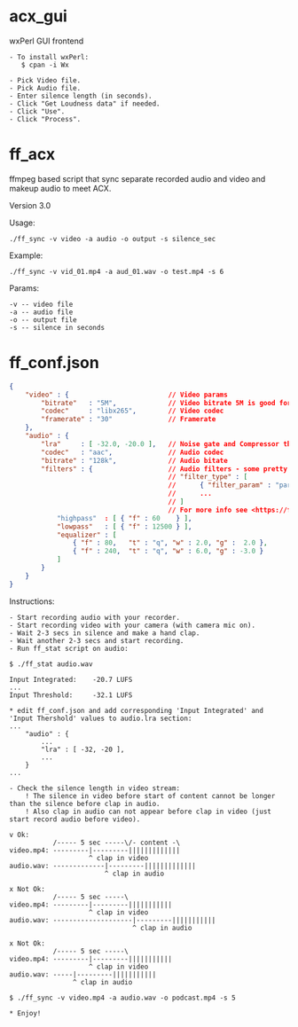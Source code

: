 # acx_gui
wxPerl GUI frontend

    - To install wxPerl:
       $ cpan -i Wx

    - Pick Video file.
    - Pick Audio file.
    - Enter silence length (in seconds).
    - Click "Get Loudness data" if needed.
    - Click "Use".
    - Click "Process".

# ff_acx
ffmpeg based script that sync separate recorded audio and video and makeup audio to meet ACX.

Version 3.0

Usage:

    ./ff_sync -v video -a audio -o output -s silence_sec

Example:

    ./ff_sync -v vid_01.mp4 -a aud_01.wav -o test.mp4 -s 6

Params:

    -v -- video file
    -a -- audio file
    -o -- output file
    -s -- silence in seconds

# ff_conf.json
```json
{
    "video" : {                         // Video params
        "bitrate"   : "5M",             // Video bitrate 5M is good for 1080p on Youtube
        "codec"     : "libx265",        // Video codec
        "framerate" : "30"              // Framerate
    },
    "audio" : {
        "lra"     : [ -32.0, -20.0 ],   // Noise gate and Compressor thresholds (see section 'Instructions below')
        "codec"   : "aac",              // Audio codec
        "bitrate" : "128k",             // Audio bitate
        "filters" : {                   // Audio filters - some pretty voice equalisation for example
                                        // "filter_type" : [
                                        //      { "filter_param" : "param_value" },
                                        //      ...
                                        // ]
                                        // For more info see <https://ffmpeg.org/ffmpeg-filters.html>
            "highpass"  : [ { "f" : 60    } ],
            "lowpass"   : [ { "f" : 12500 } ],
            "equalizer" : [
                { "f" : 80,   "t" : "q", "w" : 2.0, "g" :  2.0 },
                { "f" : 240,  "t" : "q", "w" : 6.0, "g" : -3.0 }
            ]
        }
    }
}
```
Instructions:

    - Start recording audio with your recorder.
    - Start recording video with your camera (with camera mic on).
    - Wait 2-3 secs in silence and make a hand clap.
    - Wait another 2-3 secs and start recording.
    - Run ff_stat script on audio:

    $ ./ff_stat audio.wav

    Input Integrated:    -20.7 LUFS
    ...
    Input Threshold:     -32.1 LUFS

    * edit ff_conf.json and add corresponding 'Input Integrated' and 'Input Thershold' values to audio.lra section:
    ...
        "audio" : {
            ...
            "lra" : [ -32, -20 ],
            ...
        }
    ...

    - Check the silence length in video stream:
        ! The silence in video before start of content cannot be longer than the silence before clap in audio.
        ! Also clap in audio can not appear before clap in video (just start record audio before video).

    v Ok:
               /----- 5 sec -----\/- content -\
    video.mp4: ---------|---------|||||||||||||
                        ^ clap in video
    audio.wav: -------------|---------|||||||||||||
                            ^ clap in audio

    x Not Ok:
               /----- 5 sec -----\
    video.mp4: ---------|---------|||||||||||
                        ^ clap in video
    audio.wav: --------------------|---------|||||||||||
                                   ^ clap in audio

    x Not Ok:
               /----- 5 sec -----\
    video.mp4: ---------|---------|||||||||||
                        ^ clap in video
    audio.wav: -----|---------|||||||||||
                    ^ clap in audio

    $ ./ff_sync -v video.mp4 -a audio.wav -o podcast.mp4 -s 5

    * Enjoy!
